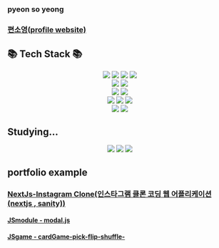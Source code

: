 ### pyeon so yeong
### [편소영(profile website)](https://myblog-eta-azure.vercel.app/)

## 📚 Tech Stack 📚
<div align=center> 
  <img src="https://img.shields.io/badge/html5-E34F26?style=for-the-badge&logo=html5&logoColor=white">
  <img src="https://img.shields.io/badge/css-1572B6?style=for-the-badge&logo=css3&logoColor=white">
  <img src="https://img.shields.io/badge/Sass-CC6699?style=for-the-badge&logo=Sass&logoColor=white"/>
  <img src="https://img.shields.io/badge/javascript-F7DF1E?style=for-the-badge&logo=javascript&logoColor=black">
</div>
<div align=center> 
  <img src="https://img.shields.io/badge/jquery-0769AD?style=for-the-badge&logo=jquery&logoColor=white">
  <img src="https://img.shields.io/badge/bootstrap-7952B3?style=for-the-badge&logo=bootstrap&logoColor=white">
</div>
<div align=center> 
  <img src="https://img.shields.io/badge/react-61DAFB?style=for-the-badge&logo=react&logoColor=black">
  <img src="https://img.shields.io/badge/Next.js-000000?style=for-the-badge&logo=Next.js&amp;logoColor=white">
  </div>
  <div align=center> 
  <img src="https://img.shields.io/badge/Typescript-3178C6?style=for-the-badge&logo=Typescript&logoColor=white"/>
  <img src="https://img.shields.io/badge/Tailwind CSS-06B6D4?style=for-the-badge&logo=Tailwind CSS&amp;logoColor=white">
  <img src="https://img.shields.io/badge/SWR-000?logo=swr&logoColor=fff&style=for-the-badge">
</div>
<div align=center> 
  <img src="https://img.shields.io/badge/Firebase-FFCA28?style=for-the-badge&logo=firebase&amp;logoColor=black">
  <img src="https://img.shields.io/badge/Sanity-F03E2F?logo=sanity&logoColor=fff&style=for-the-badge">
 
</div>



## Studying...

<div align=center> 
  <img src="https://img.shields.io/badge/java-007396?style=for-the-badge&logo=java&logoColor=white">
  <img src="https://img.shields.io/badge/mysql-4479A1?style=for-the-badge&logo=mysql&logoColor=white">
  <img src="https://img.shields.io/badge/node.js-339933?style=for-the-badge&logo=Node.js&logoColor=white">
</div>






## portfolio example

### [NextJs-Instagram Clone(인스타그램 클론 코딩 웹 어플리케이션 (nextjs , sanity))](https://github.com/soonya27/nextJs_instagramClone)
#### [JSmodule - modal.js](https://github.com/soonya27/modal.js)
#### [JSgame - cardGame-pick-flip-shuffle-](https://github.com/soonya27/cardGame-pick-flip-shuffle-)







<!--
**soonya27/soonya27** is a ✨ _special_ ✨ repository because its `README.md` (this file) appears on your GitHub profile.

Here are some ideas to get you started:

- 🔭 I’m currently working on ...
- 🌱 I’m currently learning ...
- 👯 I’m looking to collaborate on ...
- 🤔 I’m looking for help with ...
- 💬 Ask me about ...
- 📫 How to reach me: ...
- 😄 Pronouns: ...
- ⚡ Fun fact: ...
-->
